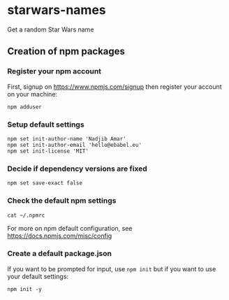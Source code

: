 # starwars-names
Get a random Star Wars name


## Creation of npm packages


### Register your npm account

First, signup on https://www.npmjs.com/signup then register your account on your machine:

```
npm adduser
```

### Setup default settings

```
npm set init-author-name 'Nadjib Amar'
npm set init-author-email 'hello@ebabel.eu'
npm set init-license 'MIT'
```

### Decide if dependency versions are fixed

```
npm set save-exact false
```

### Check the default npm settings

```
cat ~/.npmrc
```

For more on npm default configuration, see https://docs.npmjs.com/misc/config

### Create a default package.json

If you want to be prompted for input, use `npm init` but if you want to use your default settings:

```
npm init -y
```








